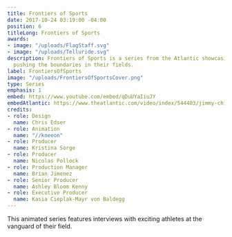 ```yaml
---
title: Frontiers of Sports
date: 2017-10-24 03:19:00 -04:00
position: 6
titleLong: Frontiers of Sports
awards:
- image: "/uploads/FlagStaff.svg"
- image: "/uploads/Telluride.svg"
description: Frontiers of Sports is a series from the Atlantic showcasing athletes
  pushing the boundaries in their fields.
label: FrontiersOfSports
image: "/uploads/FrontiersOfSportsCover.png"
type: Series
emphasis: 1
embed: https://www.youtube.com/embed/qDuUYaIiuJY
embedAtlantic: https://www.theatlantic.com/video/index/544403/jimmy-chin-interview-climbing-photography-film/
credits:
- role: Design
  name: Chris Edser
- role: Animation
  name: "//kneeon"
- role: Producer
  name: Kristina Sorge
- role: Producer
  name: Nicolas Pollock
- role: Production Manager
  name: Brian Jimenez
- role: Senior Producer
  name: Ashley Bloom Kenny
- role: Executive Producer
  name: Kasia Cieplak-Mayr von Baldegg
---
```


This animated series features interviews with exciting athletes at the vanguard of their field.